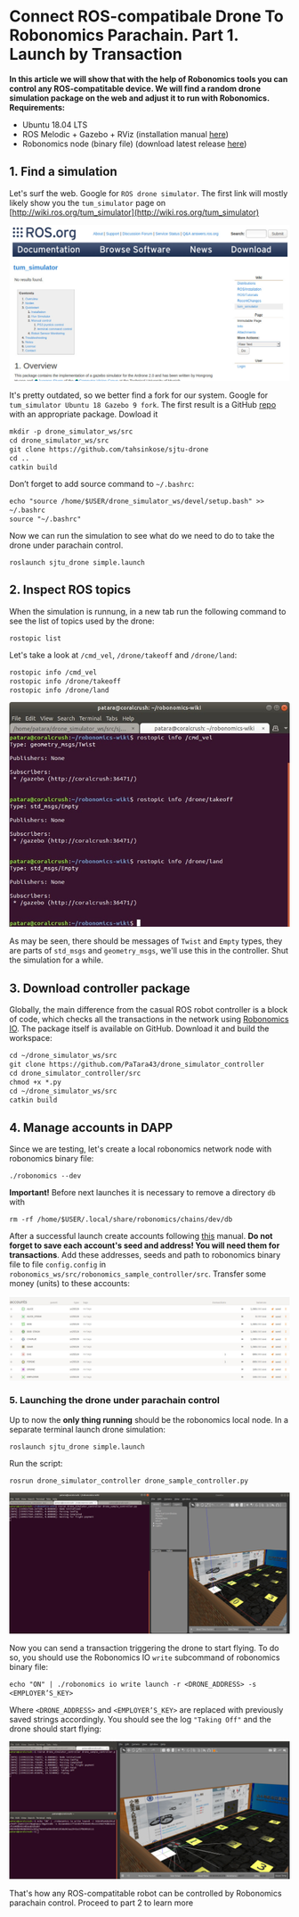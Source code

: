 # Connect ROS-compatibale Drone To Robonomics Parachain. Part 1. Launch by Transaction

**In this article we will show that with the help of Robonomics tools you can control any ROS-compatitable device. We will find a random drone simulation package on the web and adjust it to run with Robonomics.**
**Requirements:**
- Ubuntu 18.04 LTS
- ROS Melodic + Gazebo + RViz (installation manual [here](http://wiki.ros.org/melodic/Installation))
- Robonomics node (binary file) (download latest release [here](https://github.com/airalab/robonomics/releases))
## 1. Find a simulation
Let's surf the web. Google for `ROS drone simulator`. The first link will mostly likely show you the `tum_simulator` page on [http://wiki.ros.org/tum_simulator](http://wiki.ros.org/tum_simulator)

![tum_simulator](./images/drone-demo/tum_simulator.jpg "tum_simulator")

It's pretty outdated, so we better find a fork for our system. Google for `tum_simulator Ubuntu 18 Gazebo 9 fork`. The first result is a GitHub [repo](https://github.com/tahsinkose/sjtu-drone) with an appropriate package. Dowload it
```
mkdir -p drone_simulator_ws/src
cd drone_simulator_ws/src
git clone https://github.com/tahsinkose/sjtu-drone
cd ..
catkin build
```
Don’t forget to add source command to `~/.bashrc`:
```
echo "source /home/$USER/drone_simulator_ws/devel/setup.bash" >> ~/.bashrc
source "~/.bashrc"
```
Now we can run the simulation to see what do we need to do to take the drone under parachain control.
```
roslaunch sjtu_drone simple.launch
```

## 2. Inspect ROS topics
When the simulation is runnung, in a new tab run the following command to see the list of topics used by the drone:
```
rostopic list
```
Let's take a look at `/cmd_vel`, `/drone/takeoff` and `/drone/land`:
```
rostopic info /cmd_vel
rostopic info /drone/takeoff
rostopic info /drone/land
```

![topics_info](./images/drone-demo/topics_info.jpg "topics_info")

As may be seen, there should be messages of `Twist` and `Empty` types, they are parts of `std_msgs` and `geometry_msgs`, we'll use this in the controller. Shut the simulation for a while.
## 3. Download controller package
Globally, the main difference from the casual ROS robot controller is a block of code, which checks all the transactions in the network using [Robonomics IO](https://wiki.robonomics.network/docs/rio-overview/). The package itself is available on GitHub. Download it and build the workspace:
```
cd ~/drone_simulator_ws/src
git clone https://github.com/PaTara43/drone_simulator_controller
cd drone_simulator_controller/src
chmod +x *.py
cd ~/drone_simulator_ws/src
catkin build
```
## 4. Manage accounts in DAPP
Since we are testing, let's create a local robonomics network node with robonomics binary file:
```
./robonomics --dev
```
**Important!** Before next launches it is necessary to remove a directory `db` with

```
rm -rf /home/$USER/.local/share/robonomics/chains/dev/db
```
After a successful launch create accounts following [this](/docs/create-account-in-dapp) manual. **Do not forget to save each account's seed and address! You will need them for transactions**. Add these addresses, seeds and path to robonomics binary file to file `config.config` in `robonomics_ws/src/robonomics_sample_controller/src`. Transfer some money (units) to these accounts:

![balances](./images/drone-demo/balances.jpg "balances")
### 5. Launching the drone under parachain control
Up to now the **only thing running** should be the robonomics local node. In a separate terminal launch drone simulation:
```
roslaunch sjtu_drone simple.launch
```
Run the script:
```
rosrun drone_simulator_controller drone_sample_controller.py
```

![launched_drone](./images/drone-demo/launched_drone.jpg "launched_drone")

Now you can send a transaction triggering the drone to start flying. To do so, you should use the Robonomics IO `write` subcommand of robonomics binary file:
```
echo "ON" | ./robonomics io write launch -r <DRONE_ADDRESS> -s <EMPLOYER’S_KEY>
```
Where `<DRONE_ADDRESS>`  and `<EMPLOYER’S_KEY>` are replaced with  previously saved strings accordingly.
You should see the log `"Taking Off"` and the drone should start flying:

![flying](./images/drone-demo/flying.jpg "flying")

That's how any ROS-compatitable robot can be controlled by Robonomics parachain control. Proceed to part 2 to learn more
